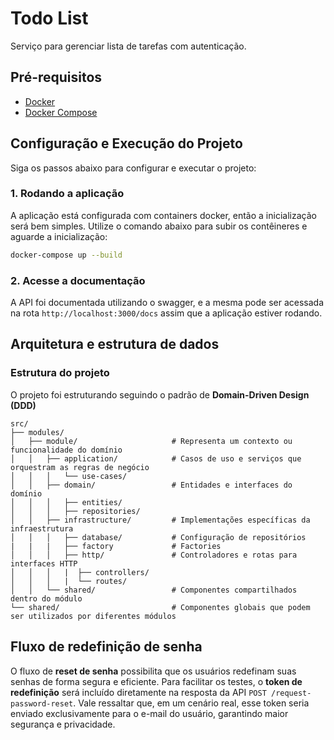 
# Todo List
Serviço para gerenciar lista de tarefas com autenticação.

## Pré-requisitos

- [Docker](https://www.docker.com/get-started)
- [Docker Compose](https://docs.docker.com/compose/install/)

## Configuração e Execução do Projeto

Siga os passos abaixo para configurar e executar o projeto:

### 1. Rodando a aplicação

A aplicação está configurada com containers docker, então a inicialização será bem simples.
Utilize o comando abaixo para subir os contêineres e aguarde a inicialização:

```sh
docker-compose up --build
```

### 2. Acesse a documentação

A API foi documentada utilizando o swagger, e a mesma pode ser acessada na rota ```http://localhost:3000/docs``` assim que a aplicação estiver rodando.

## Arquitetura e estrutura de dados

### Estrutura do projeto

O projeto foi estruturando seguindo o padrão de **Domain-Driven Design (DDD)**
```
src/
├── modules/
│   ├── module/                     # Representa um contexto ou funcionalidade do domínio
│   │   ├── application/            # Casos de uso e serviços que orquestram as regras de negócio
│   │   │   └── use-cases/
│   │   ├── domain/                 # Entidades e interfaces do domínio
│   │   │   ├── entities/
│   │   │   ├── repositories/
│   │   ├── infrastructure/         # Implementações específicas da infraestrutura
│   │   │   ├── database/           # Configuração de repositórios
|   |   |   ├── factory             # Factories
│   │   │   ├── http/               # Controladores e rotas para interfaces HTTP
│   │   │   |  ├── controllers/
│   │   │   |  └── routes/
│   │   └── shared/                 # Componentes compartilhados dentro do módulo
└── shared/                         # Componentes globais que podem ser utilizados por diferentes módulos
```

## Fluxo de redefinição de senha

O fluxo de **reset de senha** possibilita que os usuários redefinam suas senhas de forma segura e eficiente. Para facilitar os testes, o **token de redefinição** será incluído diretamente na resposta da API `POST /request-password-reset`. Vale ressaltar que, em um cenário real, esse token seria enviado exclusivamente para o e-mail do usuário, garantindo maior segurança e privacidade.

